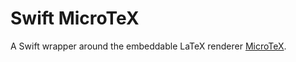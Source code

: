 # Swift MicroTeX

A Swift wrapper around the embeddable LaTeX renderer [MicroTeX](https://github.com/NanoMichael/MicroTeX).
